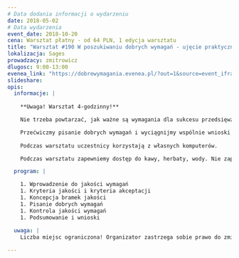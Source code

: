 ```yaml
---
# Data dodania informacji o wydarzeniu
date: 2018-05-02
# Data wydarzenia
event_date: 2018-10-20
cena: Warsztat płatny - od 64 PLN, 1 edycja warsztatu
title: "Warsztat #190 W poszukiwaniu dobrych wymagań - ujęcie praktyczne"
lokalizacja: Sages
prowadzacy: zmitrowicz
dlugosc: 9:00-13:00
evenea_link: "https://dobrewymagania.evenea.pl/?out=1&source=event_iframe"
slideshare:
opis:
  informacje: |
    
    **Uwaga! Warsztat 4-godzinny!**

    Nie trzeba powtarzać, jak ważne są wymagania dla sukcesu przedsięwzięć. Nie trzeba przypominać, jakie problemy wynikają ze słabej jakości wymagań. Zamiast rozmawiać o problemach, skupmy się na rozwiązaniach - jak sprawić, by wymagania były lepsze, precyzyjne i odpowiednio dobrze odzwierciedlały potrzeby interesariuszy. 

    Przećwiczmy pisanie dobrych wymagań i wyciągnijmy wspólnie wnioski dotyczące tego, jakich usprawnień potrzeba w naszych organizacjach.
    
    Podczas warsztatu uczestnicy korzystają z własnych komputerów.

    Podczas warsztatu zapewniemy dostęp do kawy, herbaty, wody. Nie zapewniamy lunchu.

  program: |

    1. Wprowadzenie do jakości wymagań
    1. Kryteria jakości i kryteria akceptacji
    1. Koncepcja bramek jakości
    1. Pisanie dobrych wymagań
    1. Kontrola jakości wymagań
    1. Podsumowanie i wnioski
  
  uwaga: |
    Liczba miejsc ograniczona! Organizator zastrzega sobie prawo do zmiany lokalizacji wydarzenia oraz jego odwołania w przypadku niezgłoszenia się minimalnej liczby uczestników.

---
```

